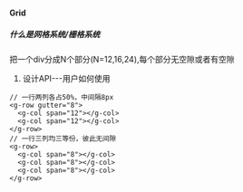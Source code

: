 #### Grid
##### 什么是网格系统/栅格系统
把一个div分成N个部分(N=12,16,24),每个部分无空隙或者有空隙
1. 设计API---用户如何使用
```
// 一行两列各占50%，中间隔8px
<g-row gutter="8">
  <g-col span="12"></g-col>
  <g-col span="12"></g-col>
</g-row>
// 一行三列均三等份，彼此无间隙
<g-row>
  <g-col span="8"></g-col>
  <g-col span="8"></g-col>
  <g-col span="8"></g-col>
</g-row>
```